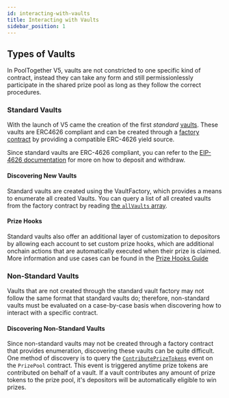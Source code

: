 ```yaml
---
id: interacting-with-vaults
title: Interacting with Vaults
sidebar_position: 1
---
```


## Types of Vaults

In PoolTogether V5, vaults are not constricted to one specific kind of contract, instead they can take any form and still permissionlessly participate in the shared prize pool as long as they follow the correct procedures.

### Standard Vaults

With the launch of V5 came the creation of the first *standard* [vaults](/protocol/reference/vaults/Vault). These vaults are ERC4626 compliant and can be created through a [factory contract](/protocol/reference/vaults/VaultFactory) by providing a compatible ERC-4626 yield source.

Since standard vaults are ERC-4626 compliant, you can refer to the [EIP-4626 documentation](https://eips.ethereum.org/EIPS/eip-4626) for more on how to deposit and withdraw.

#### Discovering New Vaults

Standard vaults are created using the VaultFactory, which provides a means to enumerate all created Vaults. You can query a list of all created vaults from the factory contract by reading [the `allVaults` array](/protocol/reference/vaults/VaultFactory#allvaults).

#### Prize Hooks

Standard vaults also offer an additional layer of customization to depositors by allowing each account to set custom prize hooks, which are additional onchain actions that are automatically executed when their prize is claimed. More information and use cases can be found in the [Prize Hooks Guide](./prize-hooks)

### Non-Standard Vaults

Vaults that are not created through the standard vault factory may not follow the same format that standard vaults do; therefore, non-standard vaults must be evaluated on a case-by-case basis when discovering how to interact with a specific contract.

#### Discovering Non-Standard Vaults

Since non-standard vaults may not be created through a factory contract that provides enumeration, discovering these vaults can be quite difficult. One method of discovery is to query the [`ContributePrizeTokens`](/protocol/reference/prize-pool/PrizePool#contributeprizetokens) event on the `PrizePool` contract. This event is triggered anytime prize tokens are contributed on behalf of a vault. If a vault contributes any amount of prize tokens to the prize pool, it's depositors will be automatically eligible to win prizes.